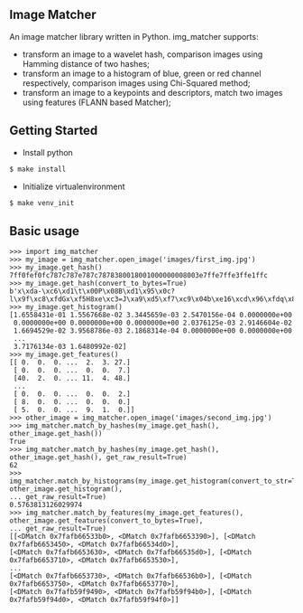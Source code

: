 ## Image Matcher

An image matcher library written in Python. img_matcher supports:
* transform an image to a wavelet hash, comparison images using Hamming distance of two hashes;
* transform an image to a histogram of blue, green or red channel respectively, 
comparison images using Chi-Squared method;
* transform an image to a keypoints and descriptors, match two images using features (FLANN based Matcher);

## Getting Started

* Install python
~~~bash
$ make install
~~~
* Initialize virtualenvironment
~~~bash
$ make venv_init
~~~

## Basic usage
~~~pydocstring
>>> import img_matcher
>>> my_image = img_matcher.open_image('images/first_img.jpg')
>>> my_image.get_hash()
7ff0fef0fc787c787e787c7878380018001000000008003e7ffe7ffe3ffe1ffc
>>> my_image.get_hash(convert_to_bytes=True)
b'x\xda-\xc6\xd1\t\x00P\x08B\xd1\x95\x0c?l\x9f\xc8\xfdGx\xf5H8xe\xc3=J\xa9\xd5\xf7\xc9\x04b\xe16\xcd\x96\xfdq\x84]\x0f(x\x11b'
>>> my_image.get_histogram()
[1.6558431e-01 1.5567668e-02 3.3445659e-03 2.5470156e-04 0.0000000e+00
 0.0000000e+00 0.0000000e+00 0.0000000e+00 2.0376125e-03 2.9146604e-02
 1.6694529e-02 3.9568786e-03 2.1868314e-04 0.0000000e+00 0.0000000e+00
 ...
 3.7176134e-03 1.6480992e-02]
>>> my_image.get_features()
[[ 0.  0.  0. ...  2.  3. 27.]
 [ 0.  0.  0. ...  0.  0.  7.]
 [40.  2.  0. ... 11.  4. 48.]
 ...
 [ 0.  0.  0. ...  0.  0.  2.]
 [ 8.  0.  0. ...  0.  0.  0.]
 [ 5.  0.  0. ...  9.  1.  0.]]
>>> other_image = img_matcher.open_image('images/second_img.jpg')
>>> img_matcher.match_by_hashes(my_image.get_hash(), other_image.get_hash())
True
>>> img_matcher.match_by_hashes(my_image.get_hash(), other_image.get_hash(), get_raw_result=True)
62
>>> img_matcher.match_by_histograms(my_image.get_histogram(convert_to_str=True), other_image.get_histogram(),
... get_raw_result=True)
0.5763813126029974
>>> img_matcher.match_by_features(my_image.get_features(), other_image.get_features(convert_to_bytes=True),
... get_raw_result=True)
[[<DMatch 0x7fafb66533b0>, <DMatch 0x7fafb6653390>], [<DMatch 0x7fafb6653450>, <DMatch 0x7fafb66534d0>],
[<DMatch 0x7fafb6653630>, <DMatch 0x7fafb66535d0>], [<DMatch 0x7fafb6653710>, <DMatch 0x7fafb6653530>],
...
[<DMatch 0x7fafb6653730>, <DMatch 0x7fafb66536b0>], [<DMatch 0x7fafb6653750>, <DMatch 0x7fafb6653770>],
[<DMatch 0x7fafb59f9490>, <DMatch 0x7fafb59f94b0>], [<DMatch 0x7fafb59f94d0>, <DMatch 0x7fafb59f94f0>]]
~~~